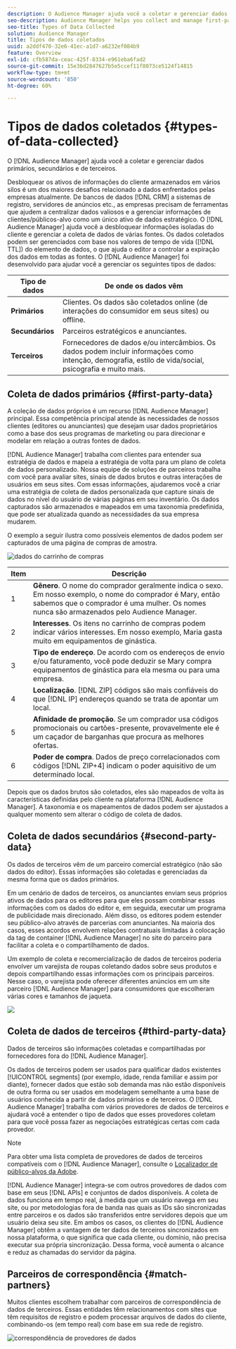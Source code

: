 ```yaml
---
description: O Audience Manager ajuda você a coletar e gerenciar dados primários, secundários e de terceiros.
seo-description: Audience Manager helps you collect and manage first-party, second-party, and third-party data.
seo-title: Types of Data Collected
solution: Audience Manager
title: Tipos de dados coletados
uuid: a2ddf470-32e6-41ec-a1d7-a6232ef084b9
feature: Overview
exl-id: cfb587da-ceac-425f-8334-e961eba6fad2
source-git-commit: 15e36d2847627b5e5ccef11f8073ce5124f14815
workflow-type: tm+mt
source-wordcount: '850'
ht-degree: 60%

---
```


# Tipos de dados coletados {#types-of-data-collected}

O [!DNL Audience Manager] ajuda você a coletar e gerenciar dados primários, secundários e de terceiros.

Desbloquear os ativos de informações do cliente armazenados em vários silos é um dos maiores desafios relacionado a dados enfrentados pelas empresas atualmente. De bancos de dados [!DNL CRM] a sistemas de registro, servidores de anúncios etc., as empresas precisam de ferramentas que ajudem a centralizar dados valiosos e a gerenciar informações de clientes/públicos-alvo como um único ativo de dados estratégico. O [!DNL Audience Manager] ajuda você a desbloquear informações isoladas do cliente e gerenciar a coleta de dados de várias fontes. Os dados coletados podem ser gerenciados com base nos valores de tempo de vida ([!DNL TTL]) do elemento de dados, o que ajuda o editor a controlar a expiração dos dados em todas as fontes. O [!DNL Audience Manager] foi desenvolvido para ajudar você a gerenciar os seguintes tipos de dados:

| Tipo de dados | De onde os dados vêm |
|---|---|
| **Primários** | Clientes. Os dados são coletados online (de interações do consumidor em seus sites) ou offline. |
| **Secundários** | Parceiros estratégicos e anunciantes. |
| **Terceiros** | Fornecedores de dados e/ou intercâmbios. Os dados podem incluir informações como intenção, demografia, estilo de vida/social, psicografia e muito mais. |

## Coleta de dados primários {#first-party-data}

A coleção de dados próprios é um recurso [!DNL Audience Manager] principal. Essa competência principal atende às necessidades de nossos clientes (editores ou anunciantes) que desejam usar dados proprietários como a base dos seus programas de marketing ou para direcionar e modelar em relação a outras fontes de dados.

[!DNL Audience Manager] trabalha com clientes para entender sua estratégia de dados e mapeia a estratégia de volta para um plano de coleta de dados personalizado. Nossa equipe de soluções de parceiros trabalha com você para avaliar sites, sinais de dados brutos e outras interações de usuários em seus sites. Com essas informações, ajudaremos você a criar uma estratégia de coleta de dados personalizada que capture sinais de dados no nível do usuário de várias páginas em seu inventário. Os dados capturados são armazenados e mapeados em uma taxonomia predefinida, que pode ser atualizada quando as necessidades da sua empresa mudarem.

O exemplo a seguir ilustra como possíveis elementos de dados podem ser capturados de uma página de compras de amostra.

![dados do carrinho de compras](assets/shopping-cart-data.png)

| Item | Descrição |
|---|---|
| 1 | **Gênero**. O nome do comprador geralmente indica o sexo. Em nosso exemplo, o nome do comprador é Mary, então sabemos que o comprador é uma mulher. Os nomes nunca são armazenados pelo Audience Manager. |
| 2 | **Interesses**. Os itens no carrinho de compras podem indicar vários interesses. Em nosso exemplo, Maria gasta muito em equipamentos de ginástica. |
| 3 | **Tipo de endereço**. De acordo com os endereços de envio e/ou faturamento, você pode deduzir se Mary compra equipamentos de ginástica para ela mesma ou para uma empresa. |
| 4 | **Localização**. [!DNL ZIP] códigos são mais confiáveis do que [!DNL IP] endereços quando se trata de apontar um local. |
| 5 | **Afinidade de promoção**. Se um comprador usa códigos promocionais ou cartões-presente, provavelmente ele é um caçador de barganhas que procura as melhores ofertas. |
| 6 | **Poder de compra**. Dados de preço correlacionados com códigos [!DNL ZIP+4] indicam o poder aquisitivo de um determinado local. |

Depois que os dados brutos são coletados, eles são mapeados de volta às características definidas pelo cliente na plataforma [!DNL Audience Manager]. A taxonomia e os mapeamentos de dados podem ser ajustados a qualquer momento sem alterar o código de coleta de dados.

## Coleta de dados secundários {#second-party-data}

Os dados de terceiros vêm de um parceiro comercial estratégico (não são dados do editor). Essas informações são coletadas e gerenciadas da mesma forma que os dados primários.

Em um cenário de dados de terceiros, os anunciantes enviam seus próprios ativos de dados para os editores para que eles possam combinar essas informações com os dados do editor e, em seguida, executar um programa de publicidade mais direcionado. Além disso, os editores podem estender seu público-alvo através de parcerias com anunciantes. Na maioria dos casos, esses acordos envolvem relações contratuais limitadas à colocação da tag de container [!DNL Audience Manager] no site do parceiro para facilitar a coleta e o compartilhamento de dados.

Um exemplo de coleta e recomercialização de dados de terceiros poderia envolver um varejista de roupas coletando dados sobre seus produtos e depois compartilhando essas informações com os principais parceiros. Nesse caso, o varejista pode oferecer diferentes anúncios em um site parceiro [!DNL Audience Manager] para consumidores que escolheram várias cores e tamanhos de jaqueta.

![](assets/shopping-cart-traits.png)

## Coleta de dados de terceiros {#third-party-data}

Dados de terceiros são informações coletadas e compartilhadas por fornecedores fora do [!DNL Audience Manager].

Os dados de terceiros podem ser usados para qualificar dados existentes [!UICONTROL segments] (por exemplo, idade, renda familiar e assim por diante), fornecer dados que estão sob demanda mas não estão disponíveis de outra forma ou ser usados em modelagem semelhante a uma base de usuários conhecida a partir de dados primários e de terceiros. O [!DNL Audience Manager] trabalha com vários provedores de dados de terceiros e ajudará você a entender o tipo de dados que esses provedores coletam para que você possa fazer as negociações estratégicas certas com cada provedor.

>[!NOTE]
>
>Para obter uma lista completa de provedores de dados de terceiros compatíveis com o [!DNL Audience Manager], consulte o [Localizador de público-alvos da Adobe](https://www.adobe-audience-finder.com/).

[!DNL Audience Manager] integra-se com outros provedores de dados com base em seus [!DNL APIs] e conjuntos de dados disponíveis. A coleta de dados funciona em tempo real, à medida que um usuário navega em seu site, ou por metodologias fora de banda nas quais as IDs são sincronizadas entre parceiros e os dados são transferidos entre servidores depois que um usuário deixa seu site. Em ambos os casos, os clientes do [!DNL Audience Manager] obtêm a vantagem de ter dados de terceiros sincronizados em nossa plataforma, o que significa que cada cliente, ou domínio, não precisa executar sua própria sincronização. Dessa forma, você aumenta o alcance e reduz as chamadas do servidor da página.

## Parceiros de correspondência {#match-partners}

Muitos clientes escolhem trabalhar com parceiros de correspondência de dados de terceiros. Essas entidades têm relacionamentos com sites que têm requisitos de registro e podem processar arquivos de dados do cliente, combinando-os (em tempo real) com base em sua rede de registro.

![correspondência de provedores de dados](assets/data-provider-match.png)
